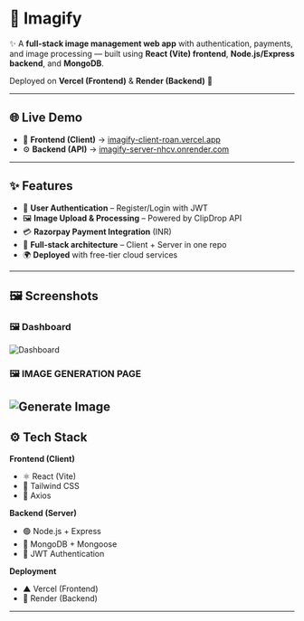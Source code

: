 # 📸 Imagify  

✨ A **full-stack image management web app** with authentication, payments, and image processing — built using **React (Vite) frontend**, **Node.js/Express backend**, and **MongoDB**.  

Deployed on **Vercel (Frontend)** & **Render (Backend)** 🚀  

---

## 🌐 Live Demo  

- 🎨 **Frontend (Client)** → [imagify-client-roan.vercel.app](https://imagify-client-roan.vercel.app)  
- ⚙️ **Backend (API)** → [imagify-server-nhcv.onrender.com](https://imagify-server-nhcv.onrender.com)  

---

## ✨ Features  

- 🔐 **User Authentication** – Register/Login with JWT  
- 🖼️ **Image Upload & Processing** – Powered by ClipDrop API  
- 💳 **Razorpay Payment Integration** (INR)  
- 📂 **Full-stack architecture** – Client + Server in one repo  
- 🌍 **Deployed** with free-tier cloud services  

---

## 🖼️ Screenshots  
### 🖼️ Dashboard  
![Dashboard](./screenshots/dashboard.png)  

### 🖼️ IMAGE GENERATION PAGE 
![Generate Image](./screenshots/generate.png)  
---

## ⚙️ Tech Stack  

**Frontend (Client)**  
- ⚛️ React (Vite)  
- 🎨 Tailwind CSS  
- 📡 Axios  

**Backend (Server)**  
- 🟢 Node.js + Express  
- 🍃 MongoDB + Mongoose  
- 🔑 JWT Authentication  

**Deployment**  
- ▲ Vercel (Frontend)  
- 🚀 Render (Backend)  

---
